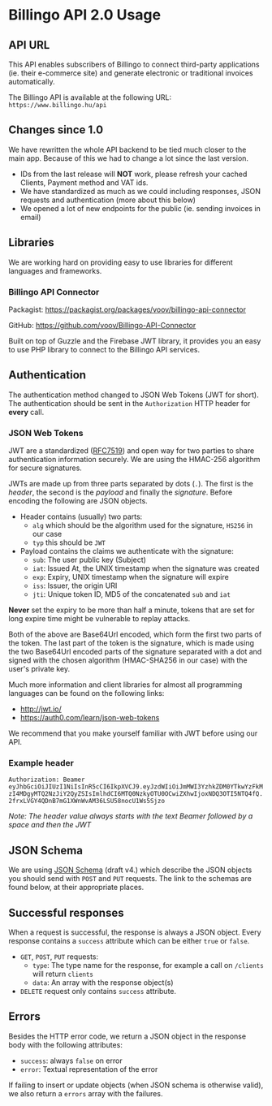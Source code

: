 # Billingo API 2.0 Usage

## API URL

This API enables subscribers of Billingo to connect third-party applications (ie. their e-commerce site)
and generate electronic or traditional invoices automatically.

The Billingo API is available at the following URL: `https://www.billingo.hu/api`





## Changes since 1.0

We have rewritten the whole API backend to be tied much closer to the main app.
Because of this we had to change a lot since the last version.

- IDs from the last release will **NOT** work, please refresh your cached Clients, Payment method and VAT ids.
- We have standardized as much as we could including responses, JSON requests and authentication (more about this below)
- We opened a lot of new endpoints for the public (ie. sending invoices in email)



## Libraries

We are working hard on providing easy to use libraries for different languages and frameworks. 



### Billingo API Connector

Packagist: https://packagist.org/packages/voov/billingo-api-connector

GitHub: https://github.com/voov/Billingo-API-Connector

Built on top of Guzzle and the Firebase JWT library, it provides you an easy to use PHP library to connect to the Billingo API services.



## Authentication

The authentication method changed to JSON Web Tokens (JWT for short). The authentication should
be sent in the `Authorization` HTTP header for **every** call.



### JSON Web Tokens

JWT are a standardized ([RFC7519](https://tools.ietf.org/html/rfc7519)) and open way for two parties to share
authentication information securely. We are using the HMAC-256 algorithm for secure signatures.

JWTs are made up from three parts separated by dots (`.`). The first is the *header*, the
second is the *payload* and finally the *signature*. Before encoding the following are
JSON objects.

- Header contains (usually) two parts:
    - `alg` which should be the algorithm used for the signature, `HS256` in our case
    - `typ` this should be `JWT`
- Payload contains the claims we authenticate with the signature:
    - `sub`: The user public key (Subject)
    - `iat`: Issued At, the UNIX timestamp when the signature was created
    - `exp`: Expiry, UNIX timestamp when the signature will expire
    - `iss`: Issuer, the origin URI
    - `jti`: Unique token ID, MD5 of the concatenated `sub` and `iat`

**Never** set the expiry to be more than half a minute, tokens that are set for long
expire time might be vulnerable to replay attacks.

Both of the above are Base64Url encoded, which form the first two parts of the token.
The last part of the token is the signature, which is made using the two Base64Url encoded parts of the signature
separated with a dot and signed with the chosen algorithm (HMAC-SHA256 in our case) with
the user's private key.

Much more information and client libraries for almost all programming languages can be found
on the following links:

- http://jwt.io/
- https://auth0.com/learn/json-web-tokens

We recommend that you make yourself familiar with JWT before using our API.



### Example header

`Authorization: Beamer eyJhbGciOiJIUzI1NiIsInR5cCI6IkpXVCJ9.eyJzdWIiOiJmMWI3YzhkZDM0YTkwYzFkMzI4MDgyMTQ2NzJiY2QyZSIsImlhdCI6MTQ0NzkyOTU0OCwiZXhwIjoxNDQ3OTI5NTQ4fQ.2frxLVGY4QDnB7mG1XWnWvAM36LSU58nocU1Ws5Sjzo`

*Note: The header value always starts with the text Beamer followed by a space and then the JWT*



## JSON Schema

We are using [JSON Schema](http://json-schema.org/) (draft v4.) which describe the JSON objects you should send with
`POST` and `PUT` requests.
The link to the schemas are found below, at their appropriate places.



## Successful responses

When a request is successful, the response is always a JSON object. Every response contains a `success` attribute which
can be either `true` or `false`.

- `GET`, `POST`, `PUT` requests:
    - `type`: The type name for the response, for example a call on `/clients` will return `clients`
    - `data`: An array with the response object(s)
- `DELETE` request only contains `success` attribute.



## Errors

Besides the HTTP error code, we return a JSON object in the response body with the
following attributes:

- `success`: always `false` on error
- `error`: Textual representation of the error

If failing to insert or update objects (when JSON schema is otherwise valid), we
also return a `errors` array with the failures.